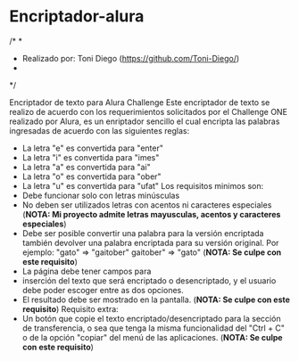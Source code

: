 # Encriptador-alura

/*
*
*  Realizado por: Toni Diego (https://github.com/Toni-Diego/)
*
*/

Encriptador de texto para Alura Challenge
Este encriptador de texto se realizo de acuerdo con los requerimientos solicitados por el Challenge ONE realizado por Alura,
es un enriptador sencillo el cual encripta las palabras ingresadas de acuerdo con las siguientes reglas:
  - La letra "e" es convertida para "enter"
  - La letra "i" es convertida para "imes"
  - La letra "a" es convertida para "ai"
  - La letra "o" es convertida para "ober"
  - La letra "u" es convertida para "ufat"
Los requisitos minimos son:
  - Debe funcionar solo con letras minúsculas
  - No deben ser utilizados letras con acentos ni caracteres especiales
   (**NOTA: Mi proyecto admite letras mayusculas, acentos y caracteres especiales**)
  - Debe ser posible convertir una palabra para la versión encriptada también devolver una palabra encriptada para su versión original.
      Por ejemplo:
      "gato" => "gaitober"
      gaitober" => "gato"
      (**NOTA: Se culpe con este requisito**)
  - La página debe tener campos para
  - inserción del texto que será encriptado o desencriptado, y el usuario debe poder escoger entre as dos opciones.
  - El resultado debe ser mostrado en la pantalla.
    (**NOTA: Se culpe con este requisito**)
Requisito extra:
- Un botón que copie el texto encriptado/desencriptado para la sección de transferencia, o sea que tenga la misma funcionalidad del
  "Ctrl + C" o de la opción "copiar" del menú de las aplicaciones.
  (**NOTA: Se culpe con este requisito**)
  
